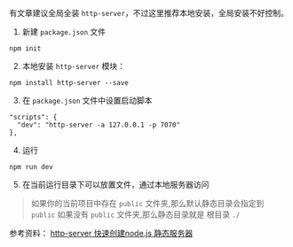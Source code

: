 有文章建议全局全装 `http-server`，不过这里推荐本地安装，全局安装不好控制。

1. 新建 `package.json` 文件

```
npm init
```

2. 本地安装 `http-server` 模块：

```
npm install http-server --save
```

3. 在 `package.json` 文件中设置启动脚本

```
"scripts": {
  "dev": "http-server -a 127.0.0.1 -p 7070"
},
```

4. 运行

```
npm run dev
```

5. 在当前运行目录下可以放置文件，通过本地服务器访问

> 如果你的当前项目中存在 `public` 文件夹,那么默认静态目录会指定到 `public`
如果没有 `public` 文件夹,那么静态目录就是 根目录 `./`

参考资料： [http-server 快速创建node.js 静态服务器](http://yijiebuyi.com/blog/b0f6ddc56be457e13879a3ad105f561b.html)
